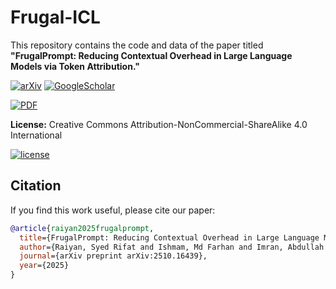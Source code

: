 # Frugal-ICL
This repository contains the code and data of the paper titled **"FrugalPrompt: Reducing Contextual Overhead in Large Language Models via Token Attribution."**

[![arXiv](https://img.shields.io/badge/arXiv-2510.16439-b31b1b.svg?logo=arxiv)](https://arxiv.org/abs/2510.16439)
[![GoogleScholar](https://img.shields.io/badge/Google%20Scholar-4285F4?style=flat&logo=Google+Scholar&logoColor=white&color=gray&labelColor=4285F4)](https://scholar.google.com/citations?view_op=view_citation&hl=en&user=4L_7vaoAAAAJ&citation_for_view=4L_7vaoAAAAJ:WF5omc3nYNoC)

[![PDF](https://img.shields.io/badge/Paper%20PDF-EF3939?style=flat&logo=adobeacrobatreader&logoColor=white&color=gray&labelColor=ec1c24)](https://www.arxiv.org/pdf/2510.16439)

**License:** Creative Commons Attribution-NonCommercial-ShareAlike 4.0 International

[![license](https://arxiv.org/icons/licenses/by-nc-sa-4.0.png)](http://creativecommons.org/licenses/by-nc-sa/4.0/)

## Citation
If you find this work useful, please cite our paper:
```bib
@article{raiyan2025frugalprompt,
  title={FrugalPrompt: Reducing Contextual Overhead in Large Language Models via Token Attribution},
  author={Raiyan, Syed Rifat and Ishmam, Md Farhan and Imran, Abdullah Al and Moni, Mohammad Ali},
  journal={arXiv preprint arXiv:2510.16439},
  year={2025}
}
```
